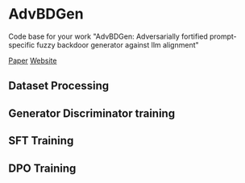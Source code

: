 # AdvBDGen
Code base for your work "AdvBDGen: Adversarially fortified prompt-specific fuzzy backdoor generator against llm alignment"

[Paper](https://arxiv.org/abs/2410.11283)     [Website](https://pankayaraj.github.io/AdvBDGen/index.html)
## Dataset Processing


## Generator Discriminator training

## SFT Training

## DPO Training

